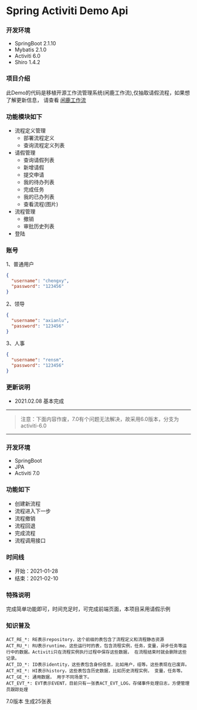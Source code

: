 # Spring Activiti Demo Api


### 开发环境
* SpringBoot 2.1.10
* Mybatis 2.1.0
* Activiti 6.0
* Shiro 1.4.2

### 项目介绍
此Demo的代码是移植开源工作流管理系统(闲鹿工作流),仅抽取请假流程，如果想了解更新信息，
请查看 [闲鹿工作流](https://gitee.com/calvinhwang123/RuoYi-Process)

### 功能模块如下
* 流程定义管理
    * 部署流程定义
    * 查询流程定义列表
* 请假管理
    * 查询请假列表
    * 新增请假
    * 提交申请
    * 我的待办列表
    * 完成任务
    * 我的已办列表
    * 查看流程(图片)
* 流程管理
    * 撤销
    * 审批历史列表
* 登陆

### 账号
1、普通用户
```json
{
  "username": "chengxy",
  "password": "123456"
}
```
2、领导
```json
{
  "username": "axianlu",
  "password": "123456"
}
```
3、人事
```json
{
  "username": "rensm",
  "password": "123456"
}
```

### 更新说明
* 2021.02.08 基本完成

---
> 注意：下面内容作废，7.0有个问题无法解决，故采用6.0版本，分支为activiti-6.0

--- 
### 开发环境
* SpringBoot
* JPA
* Activiti 7.0

### 功能如下 
* 创建新流程
* 流程进入下一步
* 流程撤销
* 流程回退
* 完成流程
* 流程调用接口

### 时间线

* 开始：2021-01-28
* 结束：2021-02-10

### 特殊说明

完成简单功能即可，时间充足时，可完成前端页面，本项目采用请假示例

### 知识普及
```
ACT_RE_*: RE表示repository，这个前缀的表包含了流程定义和流程静态资源
ACT_RU_*: RU表示runtime，这些运行时的表，包含流程实例，任务，变量，异步任务等运行中的数据。Activiti只在流程实例执行过程中保存这些数据， 在流程结束时就会删除这些记录。
ACT_ID_*: ID表示identity，这些表包含身份信息，比如用户，组等。这些表现在已废弃。
ACT_HI_*: HI表示history，这些表包含历史数据，比如历史流程实例， 变量，任务等。
ACT_GE_*: 通用数据， 用于不同场景下。
ACT_EVT_*: EVT表示EVENT，目前只有一张表ACT_EVT_LOG，存储事件处理日志，方便管理员跟踪处理
```
7.0版本 生成25张表